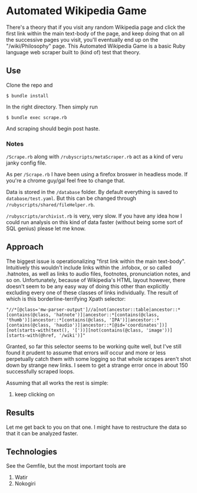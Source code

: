 # Automated Wikipedia Game

There's a theory that if you visit any random Wikipedia page and click the first link within the main text-body of the page, and keep doing that on all the successive pages you visit, you'll eventually end up on the "/wiki/Philosophy" page. This Automated Wikipedia Game is a basic Ruby language web scraper built to (kind of) test that theory.

## Use

Clone the repo and

```
$ bundle install
```

In the right directory. Then simply run

```
$ bundle exec scrape.rb

```

And scraping should begin post haste.

### Notes

`/Scrape.rb` along with `/rubyscripts/metaScraper.rb` act as a kind of veru janky config file.

As per `/Scrape.rb` I have been using a firefox broswer in headless mode. If you're a chrome guy/gal feel free to change that.

Data is stored in the `/database` folder. By default everything is saved to `database/test.yaml`. But this can be changed through `/rubyscripts/shared/fileHelper.rb`.

`/rubyscripts/archivist.rb` is very, very slow. If you have any idea how I could run analysis on this kind of data faster (without being some sort of SQL genius) please let me know.

## Approach

The biggest issue is operationalizing "first link within the main text-body". Intuitively this wouldn't include links within the .infobox, or so called .hatnotes, as well as links to audio files, footnotes, pronunciation notes, and so on. Unfortunately, because of Wikipedia's HTML layout however, there doesn't seem to be any easy way of doing this other than explicitly excluding every one of these classes of links individually. The result of which is this borderline-terrifying Xpath selector:

```
"//*[@class='mw-parser-output']//a[not(ancestor::table|ancestor::*[contains(@class, 'hatnote')]|ancestor::*[contains(@class, 'thumb')]|ancestor::*[contains(@class, 'IPA')]|ancestor::*[contains(@class, 'haudio')]|ancestor::*[@id='coordinates'])][not(starts-with(text(), '['))][not(contains(@class, 'image'))][starts-with(@href, '/wiki')]"
```

Granted, so far this selector seems to be working quite well, but I've still found it prudent to assume that errors *will* occur and more or less perpetually catch them with some logging so that whole scrapes aren't shot down by strange new links. I seem to get a strange error once in about 150 successfully scraped loops.

Assuming that all works the rest is simple:

  1. keep clicking on

## Results

Let me get back to you on that one. I might have to restructure the data so that it can be analyzed faster.

## Technologies

See the Gemfile, but the most important tools are

  1. Watir
  2. Nokogiri
